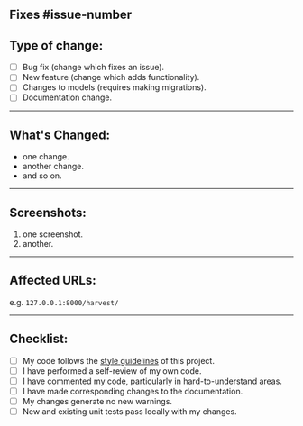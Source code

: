 <!-- 
Thanks for your contribution!
Please fill out the necessary sections, and delete unused ones.
-->
Fixes #issue-number
----------
## Type of change:
- [ ] Bug fix (change which fixes an issue).
- [ ] New feature (change which adds functionality).
- [ ] Changes to models (requires making migrations).
- [ ] Documentation change.
----------
## What's Changed:
- one change.
- another change.
- and so on.

--------
## Screenshots:
1. one screenshot.
2. another.

--------
## Affected URLs:
e.g. `127.0.0.1:8000/harvest/`

-------
## Checklist:
- [ ] My code follows the [style guidelines](https://github.com/LesFruitsDefendus/saskatoon-ng/blob/develop/CONTRIBUTING.md) of this project.
- [ ] I have performed a self-review of my own code.
- [ ] I have commented my code, particularly in hard-to-understand areas.
- [ ] I have made corresponding changes to the documentation.
- [ ] My changes generate no new warnings.
- [ ] New and existing unit tests pass locally with my changes.

